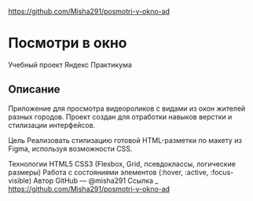 https://github.com/Misha291/posmotri-v-okno-ad

# Посмотри в окно
Учебный проект Яндекс Практикума

## Описание
Приложение для просмотра видеороликов с видами из окон жителей разных городов.
Проект создан для отработки навыков верстки и стилизации интерфейсов.

Цель
Реализовать стилизацию готовой HTML-разметки по макету из Figma, используя возможности CSS.

Технологии
HTML5
CSS3 (Flexbox, Grid, псевдоклассы, логические размеры)
Работа с состояниями элементов (:hover, :active, :focus-visible)
Автор
GitHub — @misha291
Ссылка _ https://github.com/Misha291/posmotri-v-okno-ad
